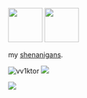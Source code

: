 <img src="https://cdn.7tv.app/emote/60b239877e6072867b322be9/4x" width="70" height="70"/> <img src="https://cdn.betterttv.net/emote/5fc284f42d6c386f224adbb7/3x" width="70" height="70"/>

my [shenanigans](wiktor.read.cv).

<p align="left"> <img src="https://komarev.com/ghpvc/?username=vv1ktor" alt="vv1ktor" /> <a href="https://twitter.com/simplywiktor"><img href="https://twitter.com/simplywiktor" src=https://cdn.rawgit.com/sindresorhus/awesome/d7305f38d29fed78fa85652e3a63e154dd8e8829/media/badge.svg></a> </p>
<img align="center" src="https://github-readme-stats.vercel.app/api?username=vv1ktor&count_private=true&hide=stars&show_icons=true&theme=dark" />
